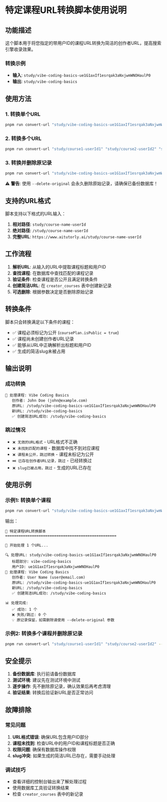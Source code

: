 # 特定课程URL转换脚本使用说明

## 功能描述

这个脚本用于将您指定的带用户ID的课程URL转换为简洁的创作者URL，提高搜索引擎收录效果。

### 转换示例
- **输入**: `study/vibe-coding-basics-ue1G1axIf1esrqak3aNxjwmWNOHaulP0`
- **输出**: `study/vibe-coding-basics`

## 使用方法

### 1. 转换单个URL
```bash
pnpm run convert-url "study/vibe-coding-basics-ue1G1axIf1esrqak3aNxjwmWNOHaulP0"
```

### 2. 转换多个URL
```bash
pnpm run convert-url "study/course1-userId1" "study/course2-userId2" "study/course3-userId3"
```

### 3. 转换并删除原记录
```bash
pnpm run convert-url "study/vibe-coding-basics-ue1G1axIf1esrqak3aNxjwmWNOHaulP0" --delete-original
```

⚠️ **警告**: 使用 `--delete-original` 会永久删除原始记录，请确保已备份数据库！

## 支持的URL格式

脚本支持以下格式的URL输入：

1. **相对路径**: `study/course-name-userId`
2. **绝对路径**: `/study/course-name-userId`
3. **完整URL**: `https://www.aitutorly.ai/study/course-name-userId`

## 工作流程

1. **解析URL**: 从输入的URL中提取课程标题和用户ID
2. **查找课程**: 在数据库中查找匹配的课程记录
3. **验证条件**: 检查课程是否公开且满足转换条件
4. **创建简洁URL**: 在 `creator_courses` 表中创建新记录
5. **可选删除**: 根据参数决定是否删除原始记录

## 转换条件

脚本只会转换满足以下条件的课程：
- ✅ 课程必须标记为公开 (`coursePlan.isPublic = true`)
- ✅ 课程尚未创建创作者URL记录
- ✅ 能够从URL中正确解析出标题和用户ID
- ✅ 生成的简洁slug未被占用

## 输出说明

### 成功转换
```
📝 处理课程: Vibe Coding Basics
   创作者: John Doe (john@example.com)
   原URL: /study/vibe-coding-basics-ue1G1axIf1esrqak3aNxjwmWNOHaulP0
   新URL: /study/vibe-coding-basics
   ✅ 创建简洁URL成功: /study/vibe-coding-basics
```

### 跳过情况
- `❌ 无效的URL格式` - URL格式不正确
- `❌ 未找到匹配的课程` - 数据库中找不到对应课程
- `❌ 课程未公开，跳过转换` - 课程未标记为公开
- `⏭️ 已存在创作者URL记录，跳过` - 已经转换过
- `❌ slug已被占用，跳过` - 生成的URL已存在

## 使用示例

### 示例1: 转换单个课程
```bash
pnpm run convert-url "study/vibe-coding-basics-ue1G1axIf1esrqak3aNxjwmWNOHaulP0"
```

输出：
```
🎯 特定课程URL转换脚本
==================================================

🔄 开始处理 1 个URL...

🔍 处理URL: study/vibe-coding-basics-ue1G1axIf1esrqak3aNxjwmWNOHaulP0
   标题部分: vibe-coding-basics
   用户ID: ue1G1axIf1esrqak3aNxjwmWNOHaulP0
📝 处理课程: Vibe Coding Basics
   创作者: User Name (user@email.com)
   原URL: /study/vibe-coding-basics-ue1G1axIf1esrqak3aNxjwmWNOHaulP0
   新URL: /study/vibe-coding-basics
   ✅ 创建简洁URL成功: /study/vibe-coding-basics

📊 处理完成:
   ✅ 成功: 1 个
   ❌ 失败/跳过: 0 个
   💡 原记录保留，如需删除请使用 --delete-original 参数
```

### 示例2: 转换多个课程并删除原记录
```bash
pnpm run convert-url "study/course1-userId1" "study/course2-userId2" --delete-original
```

## 安全提示

1. **备份数据库**: 执行前请备份数据库
2. **测试环境**: 建议先在测试环境中测试
3. **逐步操作**: 先不删除原记录，确认效果后再考虑清理
4. **验证结果**: 转换后验证新URL是否正常访问

## 故障排除

### 常见问题
1. **URL格式错误**: 确保URL包含用户ID部分
2. **课程未找到**: 检查URL中的用户ID和课程标题是否正确
3. **权限问题**: 确保有数据库操作权限
4. **slug冲突**: 如果生成的简洁URL已存在，需要手动处理

### 调试技巧
- 查看详细的控制台输出来了解处理过程
- 使用数据库工具验证转换结果
- 检查 `creator_courses` 表中的新记录
